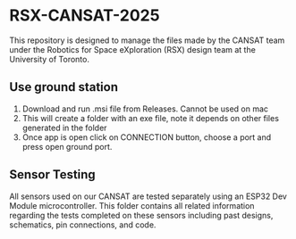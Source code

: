 # RSX-CANSAT-2025
This repository is designed to manage the files made by the CANSAT team under the Robotics for Space eXploration (RSX) design team at the University of Toronto.

## Use ground station
1. Download and run .msi file from Releases. Cannot be used on mac
2. This will create a folder with an exe file, note it depends on other files generated in the folder
3. Once app is open click on CONNECTION button, choose a port and press open ground port.

## Sensor Testing
All sensors used on our CANSAT are tested separately using an ESP32 Dev Module microcontroller. This folder contains all related information regarding the tests completed on these sensors including past designs, schematics, pin connections, and code.
